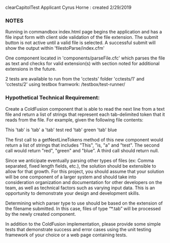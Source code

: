 clearCapitolTest
Applicant Cyrus Horne : created 2/29/2019

### NOTES
Running in commandbox
index.html page begins the application and has a file input form with client side validation of the file extension.
The submit button is not active until a valid file is selected.
A successful submit will show the output within 'filestoParse/index.cfm'

One component located in 'components/parseFile.cfc' which parses the file as text and checks for valid extension(s) with section noted for additional extensions in the future.

2 tests are available to run from the 'cctests' folder 'cctests/1' and 'cctests/2' using testbox framwork: /testbox/test-runner/


 ### Hypothetical Technical Requirement:

Create a ColdFusion component that is able to read the next line from a text file and return a list of strings that represent each tab-delimited token that it reads from the file.  For example, given the following file contents:

This 'tab' is 'tab' a 'tab' test
red 'tab' green 'tab' blue

The first call to a getNextLineTokens method of this new component would return a list of strings that includes "This", "is, "a" and "test".  The second call would return "red", "green" and "blue".  A third call should return null.

Since we anticipate eventually parsing other types of files (ex: Comma separated, fixed length fields, etc.), the solution should be extensible to allow for that growth.  For this project, you should assume that your solution will be one component of a larger system and should take into consideration organization and documentation for other developers on the team, as well as technical factors such as varying input data.  This is an opportunity to demonstrate your design and development skills.

Determining which parser type to use should be based on the extension of the filename submitted.  In this case, files of type “*.tab” will be processed by the newly created component.

In addition to the ColdFusion implementation, please provide some simple tests that demonstrate success and error cases using the unit testing framework of your choice or a web page containing tests.
